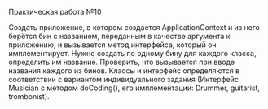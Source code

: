 Практическая работа №10

Создать приложение, в котором создается ApplicationContext и из него
берётся бин с названием, переданным в качестве аргумента к приложению, и
вызывается метод интерфейса, который он имплементирует. Нужно создать
по одному бину для каждого класса, определить им название. Проверить, что
вызывается при вводе названия каждого из бинов. Классы и интерфейс
определяются в соответствии с вариантом индивидуального задания (Интерфейс Musician с методом doCoding(), его имплементации:
Drummer, guitarist, trombonist).